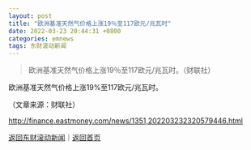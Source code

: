 ```yaml
---
layout: post
title: "欧洲基准天然气价格上涨19％至117欧元/兆瓦时"
date: 2022-03-23 20:44:31 +0800
categories: emnews
tags: 东财滚动新闻
---
```

> 欧洲基准天然气价格上涨19％至117欧元/兆瓦时。（财联社）

<p>欧洲基准天然气价格上涨19%至117欧元/兆瓦时。</p><p class="em_media">（文章来源：财联社）</p>

<http://finance.eastmoney.com/news/1351,202203232320579446.html>

[返回东财滚动新闻](//finews.withounder.com/emnews/)｜[返回首页](//finews.withounder.com/)